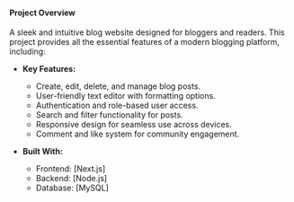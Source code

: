 #### Project Overview
A sleek and intuitive blog website designed for bloggers and readers. This project provides all the essential features of a modern blogging platform, including:

* **Key Features:**
  * Create, edit, delete, and manage blog posts.
  * User-friendly text editor with formatting options.
  * Authentication and role-based user access.
  * Search and filter functionality for posts.
  * Responsive design for seamless use across devices.
  * Comment and like system for community engagement.

* **Built With:**
  * Frontend: [Next.js]
  * Backend: [Node.js]
  * Database: [MySQL]
